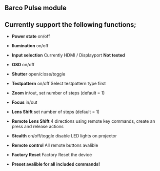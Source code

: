 ## Barco Pulse module

## Currently support the following functions;

* **Power state** on/off
* **Ilumination** on/off
* **Input selection** Currently HDMI / Displayport **Not tested**
* **OSD** on/off
* **Shutter** open/close/toggle
* **Testpattern** on/off Select testpattern type first
* **Zoom** in/out, set number of steps (default = 1)
* **Focus** in/out
* **Lens Shift** set number of steps (default = 1)
* **Remote Lens Shift** 4 directions using remote key commands, create an press and release actions
* **Stealth** on/off/toggle disable LED lights on projector
* **Remote control** All remote buttons avalible
* **Factory Reset** Factory Reset the device

* **Preset avalible for all included commands!**